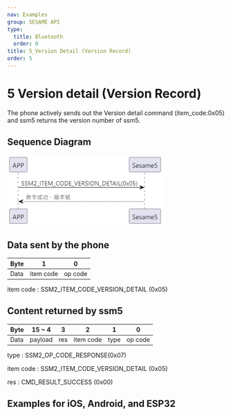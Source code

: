 ```yaml
---
nav: Examples
group: SESAME API
type:
  title: Bluetooth
  order: 0
title: 5_Version Detail (Version Record)
order: 5
---
```


# 5 Version detail (Version Record)

The phone actively sends out the Version detail command (item_code:0x05) and ssm5 returns the version number of ssm5.

## Sequence Diagram

<p align="left" >
  <img src="./src/version/version_循序圖.png" alt="" title="">
</p>

## Data sent by the phone

| Byte |     1     |    0    |
| ---- | :-------: | :-----: |
| Data | item code | op code |

item code : SSM2_ITEM_CODE_VERSION_DETAIL (0x05)

## Content returned by ssm5

| Byte | 15 ~ 4  |  3  |     2     |  1   |    0    |
| ---- | :-----: | :-: | :-------: | :--: | :-----: |
| Data | payload | res | item code | type | op code |

type : SSM2_OP_CODE_RESPONSE(0x07)

item code : SSM2_ITEM_CODE_VERSION_DETAIL (0x05)

res : CMD_RESULT_SUCCESS (0x00)

## Examples for iOS, Android, and ESP32

 <CustomBashOSPlatformVersionDetail ios='true' android='true'  esp32='true'/>

<!-- ## Android Example

```jsx | pure
    override fun getVersionTag(result: CHResult<String>) {
        if (checkBle(result)) return
        sendEncryptCommand(SSM2Payload(SSM2OpCode.read, SesameItemCode.versionTag, byteArrayOf())) { res ->
            val gitTag = res.payload.sliceArray(4..15)
            CHAccountManager.putSesameInfor(this, String(gitTag)) {}
            result.invoke(Result.success(CHResultState.CHResultStateBLE(String(gitTag))))
        }
    }
```

## iOS Example

```jsx | pure

    func getVersionTag(result: @escaping (CHResult<String>))  {
        if(checkBle(result)){return}
        sendCommand(.init(.versionTag)) { (response) in
            if response.cmdResultCode == .success {
                let versionTag = String(data: response.data, encoding: .utf8) ?? ""
                result(.success(CHResultStateNetworks(input: versionTag)))
            } else {
                result(.failure(self.errorFromResultCode(response.cmdResultCode)))
            }
        }
    }

```

## ESP Example

```jsx | pure
if (src_id == SSM2_ITEM_CODE_VERSION_DETAIL) {
        memcpy(ble_tx_buf + 3, GIT_SHORT_HASH, strlen(GIT_SHORT_HASH));
        talk_to_mob(p_param->conidx, SSM2_SEG_PARSING_TYPE_CIPHERTEXT, ble_tx_buf, (strlen(GIT_SHORT_HASH) + 3));
    }
``` -->
